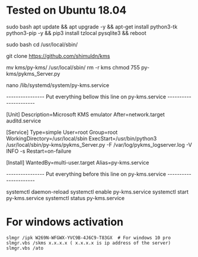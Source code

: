 


# Tested on Ubuntu 18.04

sudo bash
apt update && apt upgrade -y && apt-get install python3-tk python3-pip -y && pip3 install tzlocal pysqlite3 && reboot

sudo bash
cd /usr/local/sbin/

git clone https://github.com/shimuldn/kms

mv kms/py-kms/ /usr/local/sbin/
rm -r kms
chmod 755 py-kms/pykms_Server.py


nano /lib/systemd/system/py-kms.service

---------------- Put everything bellow this line on py-kms.service ----------------------

[Unit]
Description=Microsoft KMS emulator
After=network.target auditd.service

[Service]
Type=simple
User=root
Group=root
WorkingDirectory=/usr/local/sbin
ExecStart=/usr/bin/python3 /usr/local/sbin/py-kms/pykms_Server.py -F /var/log/pykms_logserver.log -V INFO -s
Restart=on-failure

[Install]
WantedBy=multi-user.target
Alias=py-kms.service

---------------- Put everything before this line on py-kms.service ----------------------


systemctl daemon-reload
systemctl enable py-kms.service
systemctl start py-kms.service
systemctl status py-kms.service




# For windows activation
```
slmgr /ipk W269N-WFGWX-YVC9B-4J6C9-T83GX  # For windows 10 pro
slmgr.vbs /skms x.x.x.x ( x.x.x.x is ip address of the server)
slmgr.vbs /ato
  ```


```-If you keed kms key check here https://docs.microsoft.com/en-us/windows-server/get-started/kmsclientkeys
